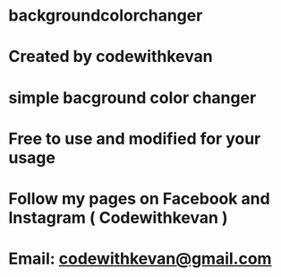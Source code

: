 # backgroundcolorchanger
# Created by codewithkevan
# simple bacground color changer
# Free to use and modified for your usage
# Follow my pages on Facebook and Instagram ( Codewithkevan )
# Email: codewithkevan@gmail.com
